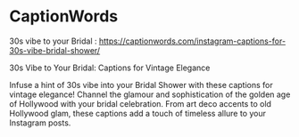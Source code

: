 # CaptionWords
30s vibe to your Bridal : https://captionwords.com/instagram-captions-for-30s-vibe-bridal-shower/

30s Vibe to Your Bridal: Captions for Vintage Elegance

Infuse a hint of 30s vibe into your Bridal Shower with these captions for vintage elegance! Channel the glamour and sophistication of the golden age of Hollywood with your bridal celebration. From art deco accents to old Hollywood glam, these captions add a touch of timeless allure to your Instagram posts.
